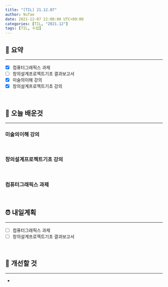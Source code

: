 ```yaml
---
title: "[TIL] 21.12.07"
author: 9uTae
date: 2021-12-07 22:00:00 UTC+09:00
categories: [TIL, "2021.12"]
tags: [TIL, 수업]
---
```


## 🏁 요약

---

- [x] 컴퓨터그래픽스 과제
- [ ] 창의설계프로젝트기초 결과보고서
- [x] 미술의이해 강의
- [x] 창의설계프로젝트기초 강의

<br>

## 📑 오늘 배운것

---

### 미술의이해 강의

<br>

### 창의설계프로젝트기초 강의

<br>

### 컴퓨터그래픽스 과제

<br>

## ⏰ 내일계획

---

- [ ] 컴퓨터그래픽스 과제
- [ ] 창의설계프로젝트기초 결과보고서

<br>

## 🧷 개선할 것

---

- 

<br>